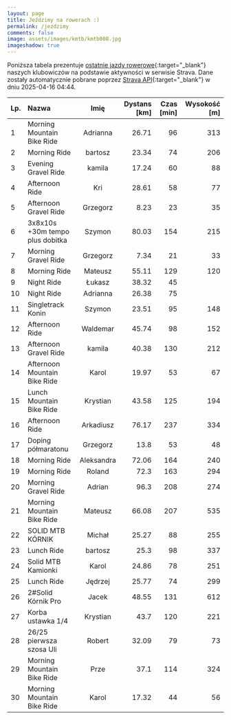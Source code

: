 ```yaml
---
layout: page
title: Jeździmy na rowerach :)
permalink: /jezdzimy
comments: false
image: assets/images/kmtb/kmtb008.jpg
imageshadow: true
---
```


Poniższa tabela prezentuje [ostatnie jazdy rowerowe](https://www.strava.com/clubs/336381){:target="_blank"} naszych klubowiczów na podstawie aktywności w serwisie Strava. Dane zostały automatycznie pobrane poprzez [Strava API](https://developers.strava.com/docs/reference/#api-Clubs-getClubActivitiesById){:target="_blank"} w dniu 2025-04-16 04:44.

Lp. | Nazwa | Imię | Dystans [km] | Czas [min] | Wysokość [m]
:--- | :--- | :---: | ---: | ---: | ---:
1|Morning Mountain Bike Ride|Adrianna|26.71|96|313
2|Morning Ride|bartosz|23.34|74|206
3|Evening Gravel Ride|kamila|17.24|60|88
4|Afternoon Ride|Kri|28.61|58|77
5|Afternoon Gravel Ride|Grzegorz|8.23|23|35
6|3x8x10s +30m tempo plus dobitka|Szymon|80.03|154|215
7|Morning Gravel Ride|Grzegorz|7.34|21|33
8|Morning Ride|Mateusz|55.11|129|120
9|Night Ride|Łukasz|38.32|45|
10|Night Ride|Adrianna|26.38|75|
11|Singletrack Konin|Szymon|23.51|95|148
12|Afternoon Ride|Waldemar|45.74|98|152
13|Afternoon Gravel Ride|kamila|40.38|130|212
14|Afternoon Mountain Bike Ride|Karol|19.97|53|67
15|Lunch Mountain Bike Ride|Krystian|43.58|125|194
16|Afternoon Ride|Arkadiusz|76.17|237|334
17|Doping półmaratonu|Grzegorz|13.8|53|48
18|Morning Ride|Aleksandra|72.06|164|240
19|Morning Ride|Roland|72.3|163|294
20|Morning Gravel Ride|Adrian|96.3|208|274
21|Morning Mountain Bike Ride|Mateusz|66.08|207|535
22|SOLID MTB KÓRNIK|Michał|25.27|88|255
23|Lunch Ride|bartosz|25.3|98|337
24|Solid MTB Kamionki|Karol|24.86|78|251
25|Lunch Ride|Jędrzej|25.77|74|299
26|2#Solid Kórnik Pro|Jacek|48.55|131|612
27|Korba ustawka 1/4|Krystian|43.7|120|221
28|26/25 pierwsza szosa Uli|Robert|32.09|79|73
29|Morning Mountain Bike Ride|Prze|37.1|114|324
30|Morning Mountain Bike Ride|Karol|17.32|44|56
